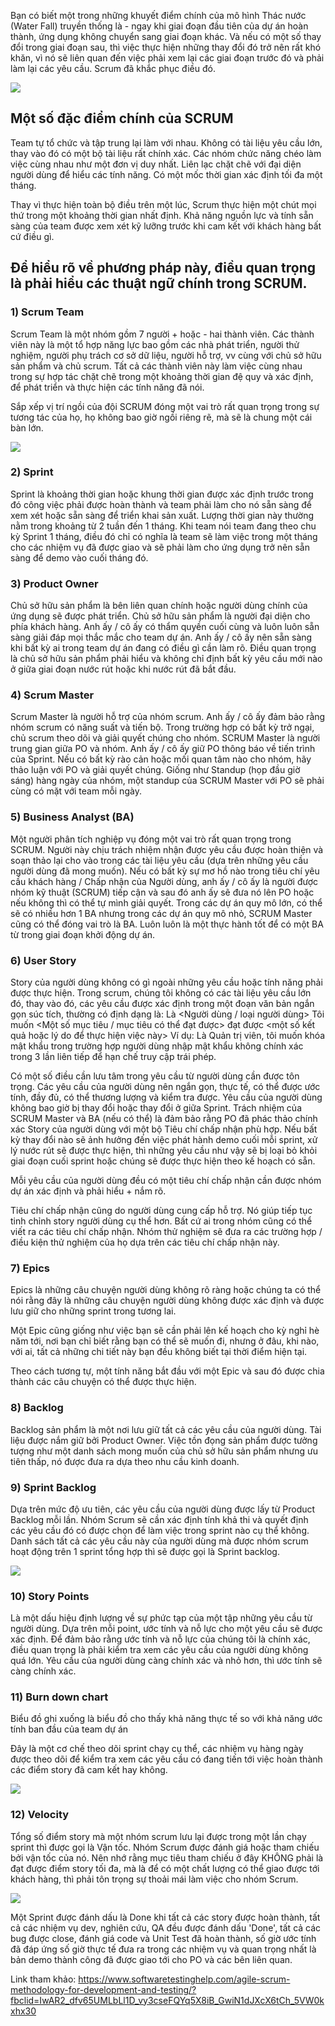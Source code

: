 Bạn có biết một trong những khuyết điểm chính của mô hình Thác nước (Water Fall) truyền thống là - ngay khi giai đoạn đầu tiên của dự án hoàn thành, ứng dụng không chuyển sang giai đoạn khác. Và nếu có một số thay đổi trong giai đoạn sau, thì việc thực hiện những thay đổi đó trở nên rất khó khăn, vì nó sẽ liên quan đến việc phải xem lại các giai đoạn trước đó và phải làm lại các yêu cầu. 
Scrum đã khắc phục điều đó.

![](https://images.viblo.asia/4842170b-9db5-4898-9945-ad67c0e7b2c1.jpg)

## Một số đặc điểm chính của SCRUM 
Team tự tổ chức và tập trung lại làm với nhau. Không có tài liệu yêu cầu lớn, thay vào đó có một bộ tài liệu rất chính xác. 
Các nhóm chức năng chéo làm việc cùng nhau như một đơn vị duy nhất. 
Liên lạc chặt chẽ với đại diện người dùng để hiểu các tính năng. 
Có một mốc thời gian xác định tối đa một tháng. 

Thay vì thực hiện toàn bộ điều trên một lúc, Scrum thực hiện một chút mọi thứ trong một khoảng thời gian nhất định. 
Khả năng nguồn lực và tính sẵn sàng của team được xem xét kỹ lưỡng trước khi cam kết với khách hàng bất cứ điều gì. 

## Để hiểu rõ về phương pháp này, điều quan trọng là phải hiểu các thuật ngữ chính trong SCRUM. 

### 1) Scrum Team
Scrum Team là một nhóm gồm 7 người + hoặc - hai thành viên. 
Các thành viên này là một tổ hợp năng lực bao gồm các nhà phát triển, người thử nghiệm, người phụ trách cơ sở dữ liệu, người hỗ trợ, vv cùng với chủ sở hữu sản phẩm và chủ scrum. Tất cả các thành viên này làm việc cùng nhau trong sự hợp tác chặt chẽ trong một khoảng thời gian đệ quy và xác định, để phát triển và thực hiện các tính năng đã nói. 

Sắp xếp vị trí ngồi của đội SCRUM đóng một vai trò rất quan trọng trong sự tương tác của họ, họ không bao giờ ngồi riêng rẽ, mà sẽ là chung một cái bàn lớn. 

![](https://images.viblo.asia/8d224681-13b7-41a8-b730-9898f433383c.jpg)

### 2) Sprint 
Sprint là khoảng thời gian hoặc khung thời gian được xác định trước trong đó công việc phải được hoàn thành và team phải làm cho nó sẵn sàng để xem xét hoặc sẵn sàng để triển khai sản xuất. 
Lượng thời gian này thường nằm trong khoảng từ 2 tuần đến 1 tháng. 
Khi team nói team đang theo chu kỳ Sprint 1 tháng, điều đó chỉ có nghĩa là team sẽ làm việc trong một tháng cho các nhiệm vụ đã được giao và sẽ phải làm cho ứng dụng trở nên sẵn sàng để demo vào cuối tháng đó.

### 3) Product Owner
Chủ sở hữu sản phẩm là bên liên quan chính hoặc người dùng chính của ứng dụng sẽ được phát triển. 
Chủ sở hữu sản phẩm là người đại diện cho phía khách hàng. Anh ấy / cô ấy có thẩm quyền cuối cùng và luôn luôn sẵn sàng giải đáp mọi thắc mắc cho team dự án. 
Anh ấy / cô ấy nên sẵn sàng  khi bất kỳ ai trong team dự án đang có điều gì cần làm rõ. Điều quan trọng là chủ sở hữu sản phẩm phải hiểu và không chỉ định bất kỳ yêu cầu mới nào ở giữa giai đoạn nước rút hoặc khi nước rút đã bắt đầu. 

### 4) Scrum Master 
Scrum Master là người hỗ trợ của nhóm scrum. Anh ấy / cô ấy đảm bảo rằng nhóm scrum có năng suất và tiến bộ. Trong trường hợp có bất kỳ trở ngại, chủ scrum theo dõi và giải quyết chúng cho nhóm. SCRUM Master là người trung gian giữa PO và nhóm. Anh ấy / cô ấy giữ PO thông báo về tiến trình của Sprint. Nếu có bất kỳ rào cản hoặc mối quan tâm nào cho nhóm, hãy thảo luận với PO và giải quyết chúng. 
Giống như Standup (họp đầu giờ sáng) hàng ngày của nhóm, một standup của SCRUM Master với PO sẽ phải cùng có mặt với team mỗi ngày. 

### 5) Business Analyst (BA) 
Một người phân tích nghiệp vụ đóng một vai trò rất quan trọng trong SCRUM. Người này chịu trách nhiệm nhận được yêu cầu được hoàn thiện và soạn thảo lại cho vào trong các tài liệu yêu cầu (dựa trên những yêu cầu người dùng đã mong muốn). Nếu có bất kỳ sự mơ hồ nào trong tiêu chí yêu cầu khách hàng / Chấp nhận của Người dùng, anh ấy / cô ấy là người được nhóm kỹ thuật (SCRUM) tiếp cận và sau đó anh ấy sẽ đưa nó lên PO hoặc nếu không thì có thể tự mình giải quyết. 
Trong các dự án quy mô lớn, có thể sẽ có nhiều hơn 1 BA nhưng trong các dự án quy mô nhỏ, SCRUM Master cũng có thể đóng vai trò là BA. Luôn luôn là một thực hành tốt để có một BA từ trong giai đoạn khởi động dự án. 

### 6) User Story 
Story của người dùng không có gì ngoài những yêu cầu hoặc tính năng phải được thực hiện. Trong scrum, chúng tôi không có các tài liệu yêu cầu lớn đó, thay vào đó, các yêu cầu được xác định trong một đoạn văn bản ngắn gọn súc tích, thường có định dạng là: 
Là <Người dùng / loại người dùng> Tôi muốn <Một số mục tiêu / mục tiêu có thể đạt được> đạt được <một số kết quả hoặc lý do để thực hiện việc này> 
Ví dụ: Là Quản trị viên, tôi muốn khóa mật khẩu trong trường hợp người dùng nhập mật khẩu không chính xác trong 3 lần liên tiếp để hạn chế truy cập trái phép. 

Có một số điều cần lưu tâm trong yêu cầu từ người dùng cần được tôn trọng. Các yêu cầu của người dùng nên ngắn gọn, thực tế, có thể được ước tính, đầy đủ, có thể thương lượng và kiểm tra được. 
Yêu cầu của người dùng không bao giờ bị thay đổi hoặc thay đổi ở giữa Sprint. 
Trách nhiệm của SCRUM Master và BA (nếu có thể) là đảm bảo rằng PO đã phác thảo chính xác Story của người dùng với một bộ Tiêu chí chấp nhận phù hợp. 
Nếu bất kỳ thay đổi nào sẽ ảnh hưởng đến việc phát hành demo cuối mỗi sprint, xử lý nước rút sẽ được thực hiện, thì những yêu cầu như vậy sẽ bị loại bỏ khỏi giai đoạn cuối sprint hoặc chúng sẽ được thực hiện theo kế hoạch có sẵn.

Mỗi yêu cầu của người dùng đều có một tiêu chí chấp nhận cần được nhóm dự án xác định và phải hiểu + nắm rõ.

Tiêu chí chấp nhận cũng do người dùng cung cấp hỗ trợ. Nó giúp tiếp tục tinh chỉnh story người dùng cụ thể hơn. 
Bất cứ ai trong nhóm cũng có thể viết ra các tiêu chí chấp nhận. 
Nhóm thử nghiệm sẽ đưa ra các trường hợp / điều kiện thử nghiệm của họ dựa trên các tiêu chí chấp nhận này.

### 7) Epics

Epics là những câu chuyện người dùng không rõ ràng hoặc chúng ta có thể nói rằng đây là những câu chuyện người dùng không được xác định và được lưu giữ cho những sprint trong tương lai.

Một Epic cũng giống như việc bạn sẽ cần phải lên kế hoạch cho kỳ nghỉ hè năm tới, nơi bạn chỉ biết rằng bạn có thể sẽ muốn đi, nhưng ở đâu, khi nào, với ai, tất cả những chi tiết này bạn đều không biết tại thời điểm hiện tại.

Theo cách tương tự,  một tính năng bắt đầu với một Epic và sau đó được chia thành các câu chuyện có thể được thực hiện.

### 8) Backlog

Backlog sản phẩm là một nơi lưu giữ tất cả các yêu cầu của người dùng. Tài liệu được nắm giữ bởi Product Owner. Việc tồn đọng sản phẩm được tưởng tượng như một danh sách mong muốn của chủ sở hữu sản phẩm nhưng ưu tiên thấp, nó được đưa ra dựa theo nhu cầu kinh doanh.

### 9) Sprint Backlog

Dựa trên mức độ ưu tiên, các yêu cầu của người dùng được lấy từ Product Backlog mỗi lần. Nhóm Scrum sẽ cần xác định tính khả thi và quyết định các yêu cầu đó có được chọn để làm việc trong sprint nào cụ thể không. Danh sách tất cả các yêu cầu này của người dùng mà được nhóm scrum hoạt động trên 1 sprint tổng hợp thì sẽ được gọi là  Sprint backlog.

![](https://images.viblo.asia/230cc502-1ec4-47c5-933a-9e4e2688121b.jpg)

### 10) Story Points

Là một dấu hiệu định lượng về sự phức tạp của một tập những yêu cầu từ người dùng. Dựa trên mỗi point, ước tính và nỗ lực cho một yêu cầu sẽ được xác định.
Để đảm bảo rằng ước tính và nỗ lực của chúng tôi là chính xác, điều quan trọng là phải kiểm tra xem các yêu cầu của người dùng không quá lớn. Yêu cầu của người dùng càng chính xác và nhỏ hơn, thì ước tính sẽ càng chính xác.

### 11) Burn down chart

Biểu đồ ghi xuống là biểu đồ cho thấy khả năng thực tế so với khả năng ước tính ban đầu của team dự án 

Đây là một cơ chế theo dõi sprint chạy cụ thể, các nhiệm vụ hàng ngày được theo dõi để kiểm tra xem các yêu cầu có đang tiến tới việc hoàn thành các điểm story đã cam kết hay không.

![](https://images.viblo.asia/70af52e9-1701-4e5f-bc77-c992d99dd175.jpg)


### 12) Velocity

Tổng số điểm story mà một nhóm scrum lưu lại được trong một lần chạy sprint thì được gọi là Vận tốc. Nhóm Scrum được đánh giá hoặc tham chiếu bởi vận tốc của nó. Nên nhớ rằng mục tiêu tham chiếu ở đây KHÔNG phải là đạt được điểm story tối đa, mà là để có một chất lượng có thể giao được tới khách hàng, thì phải tôn trọng sự thoải mái làm việc cho nhóm Scrum.

![](https://images.viblo.asia/8b8fbaeb-a462-49d5-a5fe-7169c0b39303.jpg)

Một Sprint được đánh dấu là Done khi tất cả các story được hoàn thành, tất cả các nhiệm vụ dev, nghiên cứu, QA đều được đánh dấu 'Done', tất cả các bug được close, đánh giá code và Unit Test đã hoàn thành, số giờ ước tính đã đáp ứng số giờ thực tế đưa ra trong các nhiệm vụ và quan trọng nhất là bản demo thành công đã được giao tới cho PO và các bên liên quan.

Link tham khảo: https://www.softwaretestinghelp.com/agile-scrum-methodology-for-development-and-testing/?fbclid=IwAR2_dfv65UMLbLl1D_vy3cseFQYq5X8iB_GwiN1dJXcX6tCh_5VW0kxhx30